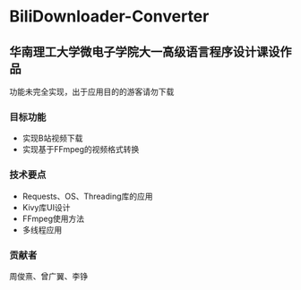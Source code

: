 # BiliDownloader-Converter
## 华南理工大学微电子学院大一高级语言程序设计课设作品
功能未完全实现，出于应用目的的游客请勿下载
### 目标功能
- 实现B站视频下载
- 实现基于FFmpeg的视频格式转换
### 技术要点
- Requests、OS、Threading库的应用
- Kivy库UI设计
- FFmpeg使用方法
- 多线程应用

### 贡献者
周俊熹、曾广翼、李铮
